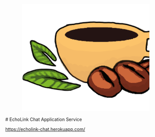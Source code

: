<p align="center">
  <a href="https://echolink-chat.herokuapp.com/">
    <img
      alt="Echolink"
      src="./echolink/public/images/favicon.ico"
      width="400"
    />
  </a>
</p>
# EchoLink
Chat Application Service

https://echolink-chat.herokuapp.com/
